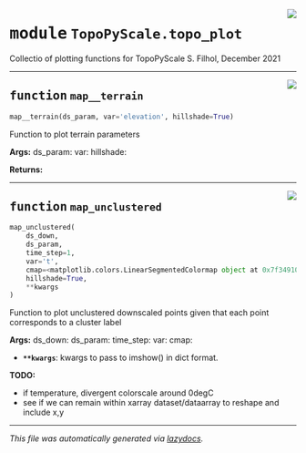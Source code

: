 <!-- markdownlint-disable -->

<a href="https://github.com/ArcticSnow/TopoPyScale/TopoPyScale/topo_plot#L0"><img align="right" style="float:right;" src="https://img.shields.io/badge/-source-cccccc?style=flat-square"></a>

# <kbd>module</kbd> `TopoPyScale.topo_plot`
Collectio of plotting functions for TopoPyScale S. Filhol, December 2021 


---

<a href="https://github.com/ArcticSnow/TopoPyScale/TopoPyScale/topo_plot/map__terrain#L12"><img align="right" style="float:right;" src="https://img.shields.io/badge/-source-cccccc?style=flat-square"></a>

## <kbd>function</kbd> `map__terrain`

```python
map__terrain(ds_param, var='elevation', hillshade=True)
```

Function to plot terrain parameters 



**Args:**
  ds_param:  var:  hillshade: 



**Returns:**
 


---

<a href="https://github.com/ArcticSnow/TopoPyScale/TopoPyScale/topo_plot/map_unclustered#L49"><img align="right" style="float:right;" src="https://img.shields.io/badge/-source-cccccc?style=flat-square"></a>

## <kbd>function</kbd> `map_unclustered`

```python
map_unclustered(
    ds_down,
    ds_param,
    time_step=1,
    var='t',
    cmap=<matplotlib.colors.LinearSegmentedColormap object at 0x7f34910a9730>,
    hillshade=True,
    **kwargs
)
```

Function to plot unclustered downscaled points given that each point corresponds to a cluster label 



**Args:**
  ds_down:  ds_param:  time_step:  var:  cmap: 
 - <b>`**kwargs`</b>:  kwargs to pass to imshow() in dict format. 



**TODO:**
 
- if temperature, divergent colorscale around 0degC 
- see if we can remain within xarray dataset/dataarray to reshape and include x,y 




---

_This file was automatically generated via [lazydocs](https://github.com/ml-tooling/lazydocs)._

